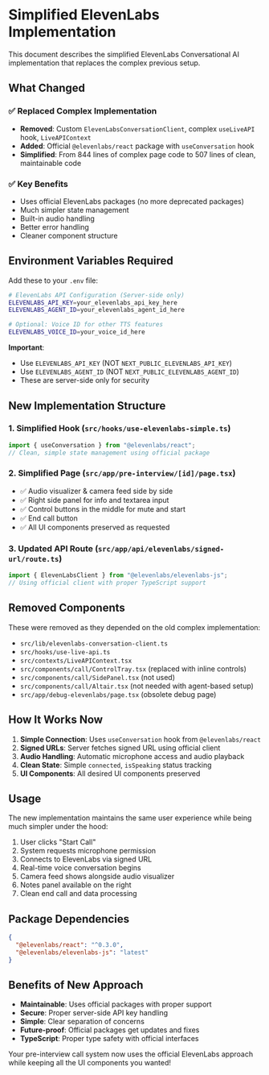 # Simplified ElevenLabs Implementation

This document describes the simplified ElevenLabs Conversational AI implementation that replaces the complex previous setup.

## What Changed

### ✅ Replaced Complex Implementation
- **Removed**: Custom `ElevenLabsConversationClient`, complex `useLiveAPI` hook, `LiveAPIContext`
- **Added**: Official `@elevenlabs/react` package with `useConversation` hook
- **Simplified**: From 844 lines of complex page code to 507 lines of clean, maintainable code

### ✅ Key Benefits
- Uses official ElevenLabs packages (no more deprecated packages)
- Much simpler state management
- Built-in audio handling
- Better error handling
- Cleaner component structure

## Environment Variables Required

Add these to your `.env` file:

```bash
# ElevenLabs API Configuration (Server-side only)
ELEVENLABS_API_KEY=your_elevenlabs_api_key_here
ELEVENLABS_AGENT_ID=your_elevenlabs_agent_id_here

# Optional: Voice ID for other TTS features
ELEVENLABS_VOICE_ID=your_voice_id_here
```

**Important**: 
- Use `ELEVENLABS_API_KEY` (NOT `NEXT_PUBLIC_ELEVENLABS_API_KEY`) 
- Use `ELEVENLABS_AGENT_ID` (NOT `NEXT_PUBLIC_ELEVENLABS_AGENT_ID`)
- These are server-side only for security

## New Implementation Structure

### 1. Simplified Hook (`src/hooks/use-elevenlabs-simple.ts`)
```typescript
import { useConversation } from "@elevenlabs/react";
// Clean, simple state management using official package
```

### 2. Simplified Page (`src/app/pre-interview/[id]/page.tsx`)
- ✅ Audio visualizer & camera feed side by side
- ✅ Right side panel for info and textarea input  
- ✅ Control buttons in the middle for mute and start
- ✅ End call button
- ✅ All UI components preserved as requested

### 3. Updated API Route (`src/app/api/elevenlabs/signed-url/route.ts`)
```typescript
import { ElevenLabsClient } from "@elevenlabs/elevenlabs-js";
// Using official client with proper TypeScript support
```

## Removed Components

These were removed as they depended on the old complex implementation:
- `src/lib/elevenlabs-conversation-client.ts`
- `src/hooks/use-live-api.ts` 
- `src/contexts/LiveAPIContext.tsx`
- `src/components/call/ControlTray.tsx` (replaced with inline controls)
- `src/components/call/SidePanel.tsx` (not used)
- `src/components/call/Altair.tsx` (not needed with agent-based setup)
- `src/app/debug-elevenlabs/page.tsx` (obsolete debug page)

## How It Works Now

1. **Simple Connection**: Uses `useConversation` hook from `@elevenlabs/react`
2. **Signed URLs**: Server fetches signed URL using official client
3. **Audio Handling**: Automatic microphone access and audio playback
4. **Clean State**: Simple `connected`, `isSpeaking` status tracking
5. **UI Components**: All desired UI components preserved

## Usage

The new implementation maintains the same user experience while being much simpler under the hood:

1. User clicks "Start Call" 
2. System requests microphone permission
3. Connects to ElevenLabs via signed URL
4. Real-time voice conversation begins
5. Camera feed shows alongside audio visualizer
6. Notes panel available on the right
7. Clean end call and data processing

## Package Dependencies

```json
{
  "@elevenlabs/react": "^0.3.0",
  "@elevenlabs/elevenlabs-js": "latest"
}
```

## Benefits of New Approach

- **Maintainable**: Uses official packages with proper support
- **Secure**: Proper server-side API key handling
- **Simple**: Clear separation of concerns
- **Future-proof**: Official packages get updates and fixes
- **TypeScript**: Proper type safety with official interfaces

Your pre-interview call system now uses the official ElevenLabs approach while keeping all the UI components you wanted! 